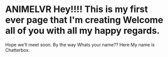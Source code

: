 # ANIMELVR Hey!!!! This is my first ever page that I'm creating Welcome all of you with all my happy regards.
Hope we'll meet soon.
By the way Whats your name??
Here My name is Chatterbox.
